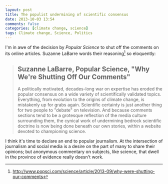 ```yaml
---
layout: post
title: The populist undermining of scientific consensus
date: 2013-10-03 13:54
comments: false
categories: [climate change, science]
tags: Climate change, Science, Politics
---
```

I'm in awe of the decision by _Popular Science_ to shut off the comments on its online articles.  Suzanne LaBarre words their reasoning[^1] so eloquently:

> ## Suzanne LaBarre, Popular Science, "Why We're Shutting Off Our Comments"
> A politically motivated, decades-long war on expertise has eroded the popular consensus on a wide variety of scientifically validated topics. Everything, from evolution to the origins of climate change, is mistakenly up for grabs again. Scientific certainty is just another thing for two people to "debate" on television. And because comments sections tend to be a grotesque reflection of the media culture surrounding them, the cynical work of undermining bedrock scientific doctrine is now being done beneath our own stories, within a website devoted to championing science.

I think it's time to declare an end to popular journalism.  At the intersection of journalism and social media is a desire on the part of many to share their opinions; but anonymous commentary on subjects, like science, that dwell in the province of evidence really doesn't work.

[^1]: http://www.popsci.com/science/article/2013-09/why-were-shutting-our-comments